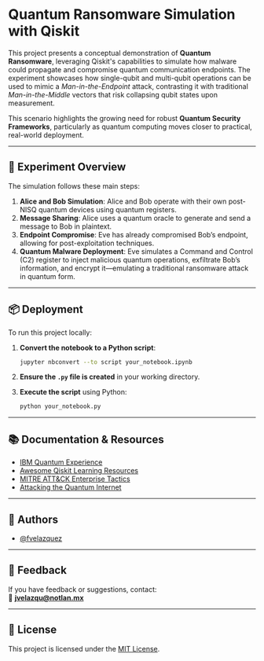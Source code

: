 
# Quantum Ransomware Simulation with Qiskit

This project presents a conceptual demonstration of **Quantum Ransomware**, leveraging Qiskit's capabilities to simulate how malware could propagate and compromise quantum communication endpoints. The experiment showcases how single-qubit and multi-qubit operations can be used to mimic a *Man-in-the-Endpoint* attack, contrasting it with traditional *Man-in-the-Middle* vectors that risk collapsing qubit states upon measurement.

This scenario highlights the growing need for robust **Quantum Security Frameworks**, particularly as quantum computing moves closer to practical, real-world deployment.

---

## 🔬 Experiment Overview

The simulation follows these main steps:

1. **Alice and Bob Simulation**: Alice and Bob operate with their own post-NISQ quantum devices using quantum registers.
2. **Message Sharing**: Alice uses a quantum oracle to generate and send a message to Bob in plaintext.
3. **Endpoint Compromise**: Eve has already compromised Bob’s endpoint, allowing for post-exploitation techniques.
4. **Quantum Malware Deployment**: Eve simulates a Command and Control (C2) register to inject malicious quantum operations, exfiltrate Bob’s information, and encrypt it—emulating a traditional ransomware attack in quantum form.

---

## 📦 Deployment

To run this project locally:

1. **Convert the notebook to a Python script**:
   ```bash
   jupyter nbconvert --to script your_notebook.ipynb
   ```

2. **Ensure the `.py` file is created** in your working directory.

3. **Execute the script** using Python:
   ```bash
   python your_notebook.py
   ```

---

## 📚 Documentation & Resources

- [IBM Quantum Experience](https://quantum-computing.ibm.com/)
- [Awesome Qiskit Learning Resources](https://qiskit.org/learn)
- [MITRE ATT&CK Enterprise Tactics](https://attack.mitre.org/tactics/enterprise/)
- [Attacking the Quantum Internet](https://arxiv.org/abs/2005.04617)

---

## 👥 Authors

- [@fvelazquez](https://github.com/fvelazquez-X)

---

## 💬 Feedback

If you have feedback or suggestions, contact:  
📧 **jvelazqu@notlan.mx**

---

## 📝 License

This project is licensed under the [MIT License](https://choosealicense.com/licenses/mit/).
